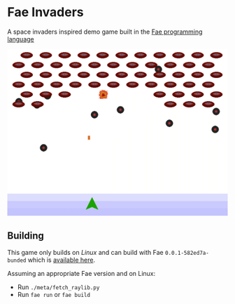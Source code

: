 # Fae Invaders

A space invaders inspired demo game built in the [Fae programming language](https://github.com/ForLoveOfCats/fae)

![Screenshot of Fae Invaders game being played](./assets/screenshot.png)

## Building

This game only builds on *Linux* and can build with Fae `0.0.1-582ed7a-bunded` which is [available here](https://github.com/ForLoveOfCats/fae/releases/tag/2024-October-13).

Assuming an appropriate Fae version and on Linux:
- Run `./meta/fetch_raylib.py`
- Run `fae run` or `fae build`
